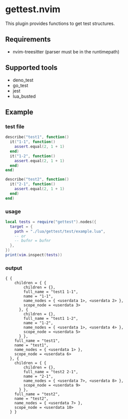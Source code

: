 # gettest.nvim

This plugin provides functions to get test structures.

## Requirements

- nvim-treesitter (parser must be in the runtimepath)

## Supported tools

- deno_test
- go_test
- jest
- lua_busted

## Example

### test file

```lua
describe("test1", function()
  it("1-1", function()
    assert.equal(2, 1 + 1)
  end)
  it("1-2", function()
    assert.equal(2, 1 + 1)
  end)
end)

describe("test2", function()
  it("2-1", function()
    assert.equal(2, 1 + 1)
  end)
end)
```

### usage

```lua
local tests = require("gettest").nodes({
  target = {
    path = "./lua/gettest/test/example.lua",
    -- or
    -- bufnr = bufnr
  },
})
print(vim.inspect(tests))
```

### output

```
{ {
    children = { {
        children = {},
        full_name = "test1 1-1",
        name = "1-1",
        name_nodes = { <userdata 1>, <userdata 2> },
        scope_node = <userdata 3>
      }, {
        children = {},
        full_name = "test1 1-2",
        name = "1-2",
        name_nodes = { <userdata 1>, <userdata 4> },
        scope_node = <userdata 5>
      } },
    full_name = "test1",
    name = "test1",
    name_nodes = { <userdata 1> },
    scope_node = <userdata 6>
  }, {
    children = { {
        children = {},
        full_name = "test2 2-1",
        name = "2-1",
        name_nodes = { <userdata 7>, <userdata 8> },
        scope_node = <userdata 9>
      } },
    full_name = "test2",
    name = "test2",
    name_nodes = { <userdata 7> },
    scope_node = <userdata 10>
  } }
```
